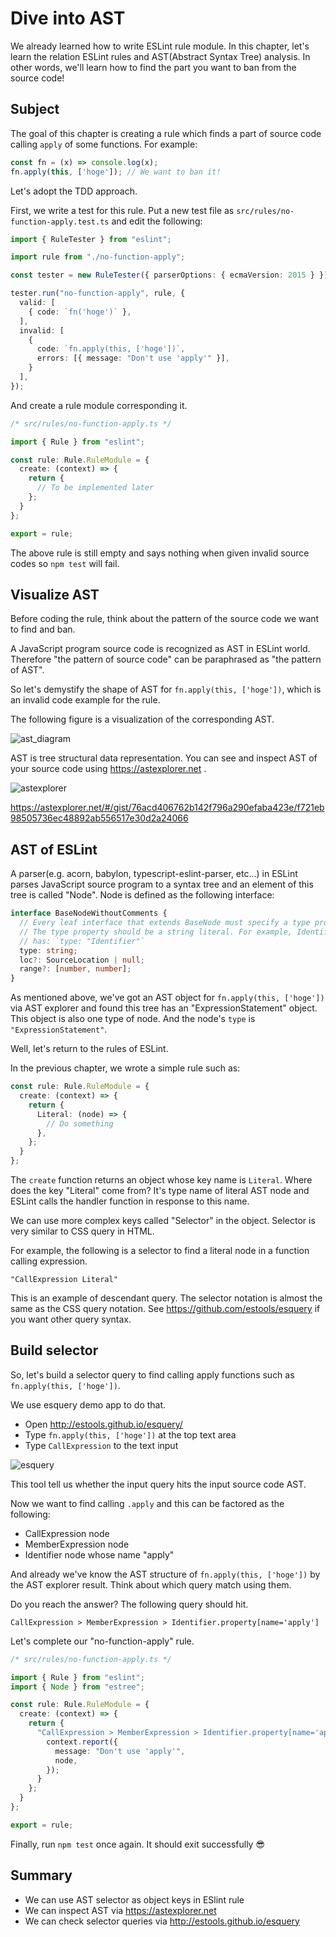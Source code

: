 # Dive into AST

We already learned how to write ESLint rule module.
In this chapter, let's learn the relation ESLint rules and AST(Abstract Syntax Tree) analysis.
In other words, we'll learn how to find the part you want to ban from the source code!

## Subject

The goal of this chapter is creating a rule which finds a part of source code calling `apply` of some functions.
For example:

```js
const fn = (x) => console.log(x);
fn.apply(this, ['hoge']); // We want to ban it!
```

Let's adopt the TDD approach.

First, we write a test for this rule.
Put a new test file as `src/rules/no-function-apply.test.ts` and edit the following:

```ts
import { RuleTester } from "eslint";

import rule from "./no-function-apply";

const tester = new RuleTester({ parserOptions: { ecmaVersion: 2015 } });

tester.run("no-function-apply", rule, {
  valid: [
    { code: `fn('hoge')` },
  ],
  invalid: [
    {
      code: `fn.apply(this, ['hoge'])`,
      errors: [{ message: "Don't use 'apply'" }],
    }
  ],
});
```

And create a rule module corresponding it.

```ts
/* src/rules/no-function-apply.ts */

import { Rule } from "eslint";

const rule: Rule.RuleModule = {
  create: (context) => {
    return {
      // To be implemented later
    };
  }
};

export = rule;
```

The above rule is still empty and says nothing when given invalid source codes so `npm test` will fail.

## Visualize AST

Before coding the rule, think about the pattern of the source code we want to find and ban.

A JavaScript program source code is recognized as AST in ESLint world.
Therefore "the pattern of source code" can be paraphrased as "the pattern of AST".

So let's demystify the shape of AST for `fn.apply(this, ['hoge'])`, which is an invalid code example for the rule.

The following figure is a visualization of the corresponding AST.

![ast_diagram](./ast_diagram.png)

AST is tree structural data representation.
You can see and inspect AST of your source code using https://astexplorer.net .

![astexplorer](./astexplorer.png)

https://astexplorer.net/#/gist/76acd406762b142f796a290efaba423e/f721eb98505736ec48892ab556517e30d2a24066

## AST of ESLint

A parser(e.g. acorn, babylon, typescript-eslint-parser, etc...) in ESLint parses JavaScript source program to a syntax tree and an element of this tree is called "Node".
Node is defined as the following interface:

```ts
interface BaseNodeWithoutComments {
  // Every leaf interface that extends BaseNode must specify a type property.
  // The type property should be a string literal. For example, Identifier
  // has: `type: "Identifier"`
  type: string;
  loc?: SourceLocation | null;
  range?: [number, number];
}
```

As mentioned above, we've got an AST object for `fn.apply(this, ['hoge'])` via AST explorer and found this tree has an "ExpressionStatement" object.
This object is also one type of node.
And the node's `type` is `"ExpressionStatement"`.

Well, let's return to the rules of ESLint.

In the previous chapter, we wrote a simple rule such as:

```ts
const rule: Rule.RuleModule = {
  create: (context) => {
    return {
      Literal: (node) => {
        // Do something
      },
    };
  }
};
```

The `create` function returns an object whose key name is `Literal`.
Where does the key "Literal" come from?
It's type name of literal AST node and ESLint calls the handler function in response to this name.

We can use more complex keys called "Selector" in the object.
Selector is very similar to CSS query in HTML.

For example, the following is a selector to find a literal node in a function calling expression.

```text
"CallExpression Literal"
```

This is an example of descendant query.
The selector notation is almost the same as the CSS query notation.
See https://github.com/estools/esquery if you want other query syntax.

## Build selector
So, let's build a selector query to find calling apply functions such as `fn.apply(this, ['hoge'])`.

We use esquery demo app to do that.

* Open http://estools.github.io/esquery/
* Type `fn.apply(this, ['hoge'])` at the top text area
* Type `CallExpression` to the text input

![esquery](./esquery.png)

This tool tell us whether the input query hits the input source code AST.

Now we want to find calling `.apply` and this can be factored as the following:

* CallExpression node
* MemberExpression node
* Identifier node whose name "apply"

And already we've know the AST structure of `fn.apply(this, ['hoge'])` by the AST explorer result.
Think about which query match using them.

Do you reach the answer?
The following query should hit.

```
CallExpression > MemberExpression > Identifier.property[name='apply']
```

Let's complete our "no-function-apply" rule.

```ts
/* src/rules/no-function-apply.ts */

import { Rule } from "eslint";
import { Node } from "estree";

const rule: Rule.RuleModule = {
  create: (context) => {
    return {
      "CallExpression > MemberExpression > Identifier.property[name='apply']": (node: Node) => {
        context.report({
          message: "Don't use 'apply'",
          node,
        });
      }
    };
  }
};

export = rule;
```

Finally, run `npm test` once again. It should exit successfully :sunglasses:

## Summary

* We can use AST selector as object keys in ESlint rule
* We can inspect AST via https://astexplorer.net
* We can check selector queries via http://estools.github.io/esquery
